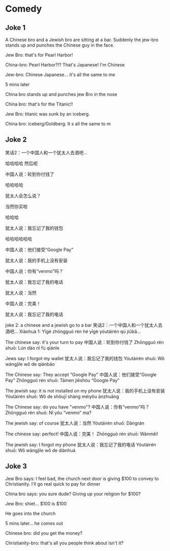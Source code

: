 # Comedy

## Joke 1
A Chinese bro and a Jewish bro are sitting at a bar. Suddenly the jew-bro stands up and punches the Chinese guy in the face.

Jew Bro: that's for Pearl Harbor!

China-bro: Pearl Harbor?!? That's Japanese! I'm Chinese

Jew-bro: Chinese Japanese... it's all the same to me

5 mins later

China bro stands up and punches jew Bro in the nose

China bro: that's for the Titanic!!

Jew Bro: titanic was sunk by an iceberg.

China bro: iceberg/Goldberg.   It s all the same to m

## Joke 2
笑话2：一个中国人和一个犹太人去酒吧...

哈哈哈哈 然后呢

中国人说：轮到你付钱了

哈哈哈哈

犹太人会怎么说？

当然你买啦

哈哈哈

犹太人说：我忘记了我的钱包

哈哈哈哈哈哈

中国人说：他们接受“Google Pay”

犹太人说：我的手机上没有安装

中国人说：你有“venmo”吗？

犹太人说：我忘记了我的电话

犹太人说：当然

中国人说：完美！

犹太人说：我忘记了我的电话


joke 2: a chinese and a jewish go to a bar
笑话2：一个中国人和一个犹太人去酒吧...
Xiàohuà 1: Yīgè zhōngguó rén hé yīgè yóutàirén qù jiǔbā...

The chinese say: it's your turn to pay
中国人说：轮到你付钱了
Zhōngguó rén shuō: Lún dào nǐ fù qiánle

Jews say: I forgot my wallet
犹太人说：我忘记了我的钱包
Yóutàirén shuō: Wǒ wàngjìle wǒ de qiánbāo

The Chinese say: They accept "Google Pay"
中国人说：他们接受“Google Pay”
Zhōngguó rén shuō: Tāmen jiēshòu “Google Pay”

The jewish say: it is not installed on my phone
犹太人说：我的手机上没有安装
Yóutàirén shuō: Wǒ de shǒujī shàng méiyǒu ānzhuāng

The Chinese say: do you have "venmo"?
中国人说：你有“venmo”吗？
Zhōngguó rén shuō: Nǐ yǒu “venmo” ma?

The jewish say: of course
犹太人说：当然
Yóutàirén shuō: Dāngrán

The chinese say: perfect!
中国人说：完美！
Zhōngguó rén shuō: Wánměi!

The jewish say: I forgot my phone
犹太人说：我忘记了我的电话
Yóutàirén shuō: Wǒ wàngjìle wǒ de diànhuà


## Joke 3
Jew Bro says: I feel bad, the church next door is giving $100 to convey to Christianity. I'll go real quick to pay for dinner

China bro says: you sure dude? Giving up your religion for $100?

Jew Bro: shiet... $100 is $100

He goes into the church

5 mins later... he comes out

Chinese bro: did you get the money?

Christianity-bro: that's all you people think about isn't it?

